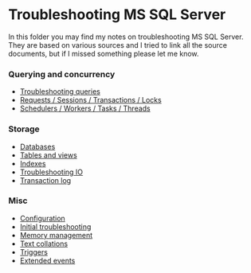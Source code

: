 
Troubleshooting MS SQL Server
=============================

In this folder you may find my notes on troubleshooting MS SQL Server. They are based on various sources and I tried to link all the source documents, but if I missed something please let me know.

### Querying and concurrency

- [Troubleshooting queries](mssqlserver-querying.md)
- [Requests / Sessions / Transactions / Locks](mssqlserver-concurrency.md)
- [Schedulers / Workers / Tasks / Threads](mssqlserver-schedulers-workers-tasks-threads.md)

### Storage

- [Databases](mssqlserver-databases.md)
- [Tables and views](mssqlserver-tables-views.md)
- [Indexes](mssqlserver-indexes.md)
- [Troubleshooting IO](mssqlserver-troubleshooting-io.md)
- [Transaction log](mssqlserver-transaction-log.md)

### Misc

- [Configuration](mssqlserver-configuration.md)
- [Initial troubleshooting](mssqlserver-general-troubleshooting.md)
- [Memory management](mssqlserver-memory-management.md)
- [Text collations](mssqlserver-text-collations.md)
- [Triggers](mssqlserver-triggers.md)
- [Extended events](extended-events/mssqlserver-extended-events.md)

